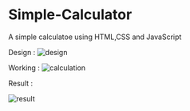 # Simple-Calculator

A simple calculatoe using HTML,CSS and JavaScript


Design :
![design](https://github.com/rohitsainaren/Simple-Calculator/assets/110220505/641a557a-7d44-4f51-aa76-932f92be444d)


Working :
![calculation](https://github.com/rohitsainaren/Simple-Calculator/assets/110220505/1c5829a4-7215-4172-a21b-68849d75faef)


Result :

![result](https://github.com/rohitsainaren/Simple-Calculator/assets/110220505/fc6cd5d1-704e-41ff-bdd8-3ba90b0a3ced)
